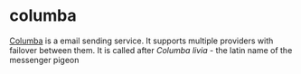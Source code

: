# columba
[Columba](https://github.com/lyuboraykov/columba)
is a email sending service. It supports multiple providers with failover between them.
It is called after *Columba livia* - the latin name of the messenger pigeon